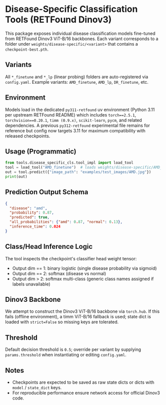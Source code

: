# Disease-Specific Classification Tools (RETFound Dinov3)

This package exposes individual disease classification models fine-tuned from
RETFound Dinov3 ViT-B/16 backbones. Each variant corresponds to a folder under
`weights/disease-specific/<variant>` that contains a `checkpoint-best.pth`.

## Variants
All `*_finetune` and `*_lp` (linear probing) folders are auto-registered via
`config.yaml`. Example variants: `AMD_finetune`, `AMD_lp`, `DR_finetune`, etc.

## Environment
Models load in the dedicated `py311-retfound` uv environment (Python 3.11 per
upstream RETFound README) which includes `torch==2.5.1`, `torchvision==0.20.1`,
`timm (0.9.x)`, `scikit-learn`, `pycm`, and related dependencies. A previous
`py312-retfound` experimental file remains for reference but config now targets
3.11 for maximum compatibility with released checkpoints.

## Usage (Programmatic)
```python
from tools.disease_specific_cls.tool_impl import load_tool
tool = load_tool("AMD_finetune")  # loads weights/disease-specific/AMD_finetune/checkpoint-best.pth
out = tool.predict({"image_path": "examples/test_images/AMD.jpg"})
print(out)
```

## Prediction Output Schema
```json
{
  "disease": "amd",
  "probability": 0.87,
  "predicted": true,
  "all_probabilities": {"amd": 0.87, "normal": 0.13},
  "inference_time": 0.024
}
```

## Class/Head Inference Logic
The tool inspects the checkpoint's classifier head weight tensor:
- Output dim == 1: binary logistic (single disease probability via sigmoid)
- Output dim == 2: softmax (disease vs normal)
- Output dim > 2: softmax multi-class (generic class names assigned if labels unavailable)

## Dinov3 Backbone
We attempt to construct the Dinov3 ViT-B/16 backbone via `torch.hub`. If this
fails (offline environment), a timm ViT-B/16 fallback is used; state dict is
loaded with `strict=False` so missing keys are tolerated.

## Threshold
Default decision threshold is `0.5`; override per variant by supplying
`params.threshold` when instantiating or editing `config.yaml`.

## Notes
- Checkpoints are expected to be saved as raw state dicts or dicts with
  `model` / `state_dict` keys.
- For reproducible performance ensure network access for official Dinov3 code.
